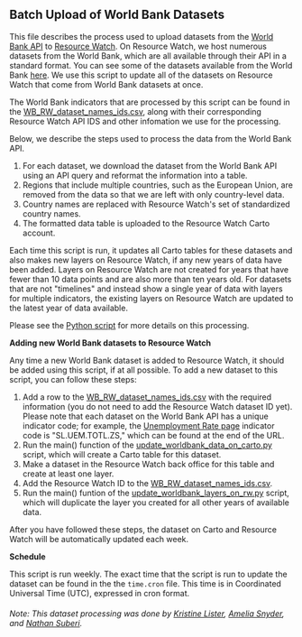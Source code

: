 ## Batch Upload of World Bank Datasets
This file describes the process used to upload datasets from the [World Bank API](https://data.worldbank.org/) to [Resource Watch](resourcewatch.org). On Resource Watch, we host numerous datasets from the World Bank, which are all available through their API in a standard format. You can see some of the datasets available from the World Bank [here](https://data.worldbank.org/indicator/). We use this script to update all of the datasets on Resource Watch that come from World Bank datasets at once.

The World Bank indicators that are processed by this script can be found in the [WB_RW_dataset_names_ids.csv](https://github.com/resource-watch/nrt-scripts/blob/master/upload_worldbank_data/WB_RW_dataset_names_ids.csv), along with their corresponding Resource Watch API IDS and other infomation we use for the processing.

Below, we describe the steps used to process the data from the World Bank API.

1. For each dataset, we download the dataset from the World Bank API using an API query and reformat the information into a table.
2. Regions that include multiple countries, such as the European Union, are removed from the data so that we are left with only country-level data.
3. Country names are replaced with Resource Watch's set of standardized country names.
4. The formatted data table is uploaded to the Resource Watch Carto account.

Each time this script is run, it updates all Carto tables for these datasets and also makes new layers on Resource Watch, if any new years of data have been added. Layers on Resource Watch are not created for years that have fewer than 10 data points and are also more than ten years old. For datasets that are not "timelines" and instead show a single year of data with layers for multiple indicators, the existing layers on Resource Watch are updated to the latest year of data available.

Please see the [Python script](https://github.com/resource-watch/nrt-scripts/blob/master/upload_worldbank_data/contents/main.py) for more details on this processing.

**Adding new World Bank datasets to Resource Watch**

Any time a new World Bank dataset is added to Resource Watch, it should be added using this script, if at all possible. To add a new dataset to this script, you can follow these steps:

1. Add a row to the [WB_RW_dataset_names_ids.csv](https://github.com/resource-watch/nrt-scripts/blob/master/upload_worldbank_data/WB_RW_dataset_names_ids.csv) with the required information (you do not need to add the Resource Watch dataset ID yet). Please note that each dataset on the World Bank API has a unique indicator code; for example, the [Unemployment Rate page](https://data.worldbank.org/indicator/SL.UEM.TOTL.ZS) indicator code is "SL.UEM.TOTL.ZS," which can be found at the end of the URL.
2. Run the main() function of the [update_worldbank_data_on_carto.py](https://github.com/resource-watch/nrt-scripts/blob/master/upload_worldbank_data/contents/src/update_worldbank_data_on_carto.py) script, which will create a Carto table for this dataset.
3. Make a dataset in the Resource Watch back office for this table and create at least one layer.
4. Add the Resource Watch ID to the [WB_RW_dataset_names_ids.csv](https://github.com/resource-watch/nrt-scripts/blob/master/upload_worldbank_data/WB_RW_dataset_names_ids.csv).
5. Run the main() funtion of the [update_worldbank_layers_on_rw.py](https://github.com/resource-watch/nrt-scripts/blob/master/upload_worldbank_data/contents/src/update_worldbank_layers_on_rw.py) script, which will duplicate the layer you created for all other years of available data.

After you have followed these steps, the dataset on Carto and Resource Watch will be automatically updated each week.

**Schedule**

This script is run weekly. The exact time that the script is run to update the dataset can be found in the the `time.cron` file. This time is in Coordinated Universal Time (UTC), expressed in cron format.

###### Note: This dataset processing was done by [Kristine Lister](https://www.wri.org/profile/kristine-lister), [Amelia Snyder](https://www.wri.org/profile/amelia-snyder), and [Nathan Suberi](https://www.wri.org/profile/nathan-suberi).